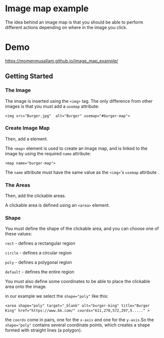 # Image map example
The idea behind an image map is that you should be able to perform different actions depending on where in the image you click. 
# Demo
https://momenmusallam.github.io/image_map_example/
## Getting Started 
### The Image
The image is inserted using the ```<img>``` tag. The only difference from other images is that you must add a ```usemap``` attribute:

    <img src="Burger.jpg"  alt="Burger" usemap="#burger-map">

### Create Image Map
Then, add a <map> element.

The ```<map>``` element is used to create an image map, and is linked to the image by using the required ```name``` attribute: 

    <map name="burger-map">
  
  The ```name``` attribute must have the same value as the ```<img>```'s ```usemap``` attribute .

###  The Areas
  Then, add the clickable areas.

A clickable area is defined using an ```<area>``` element.

### Shape
 You must define the shape of the clickable area, and you can choose one of these values:

```rect``` - defines a rectangular region

```circle``` - defines a circular region

```poly``` - defines a polygonal region

```default``` - defines the entire region

You must also define some coordinates to be able to place the clickable area onto the image. 

in our example we select the ```shape="poly"``` like this:

    <area shape="poly" target="_blank" alt="burger-king" title="Burger King" href="https://www.bk.com/" coords="611,278,572,297,5....." >

the ```coords``` come in pairs, one for the ```x-axis``` and one for the ```y-axis```.So the ```shape="poly"``` contains several coordinate points, which creates a shape formed with straight lines (a polygon).





